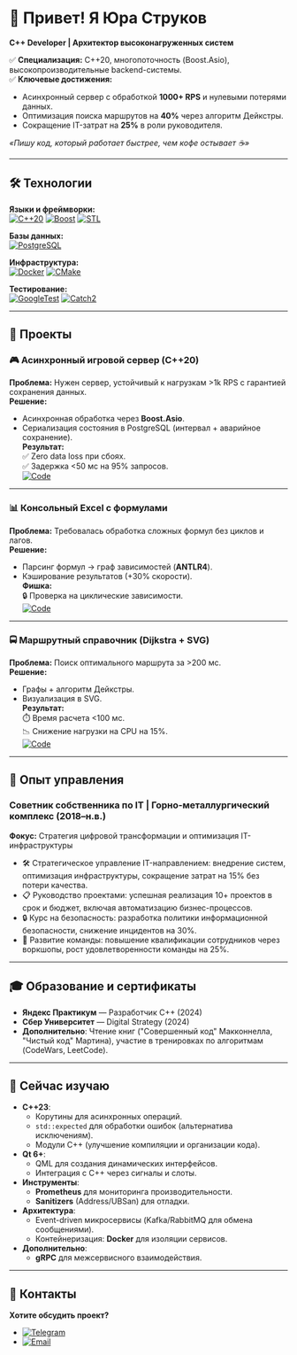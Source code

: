 # 👋 Привет! Я Юра Струков  
**C++ Developer | Архитектор высоконагруженных систем**  

✅ **Специализация:** C++20, многопоточность (Boost.Asio), высокопроизводительные backend-системы.  
✅ **Ключевые достижения:**  
- Асинхронный сервер с обработкой **1000+ RPS** и нулевыми потерями данных.  
- Оптимизация поиска маршрутов на **40%** через алгоритм Дейкстры.  
- Сокращение IT-затрат на **25%** в роли руководителя.  

*«Пишу код, который работает быстрее, чем кофе остывает ☕️»*

---

## 🛠️ Технологии

**Языки и фреймворки:**  
[![C++20](https://img.shields.io/badge/C%2B%2B-20-00599C?logo=cplusplus)](https://isocpp.org/) 
[![Boost](https://img.shields.io/badge/Boost-1.83-00599C)](https://www.boost.org/) 
[![STL](https://img.shields.io/badge/STL-✓-blue)](https://en.cppreference.com/w/cpp/standard_library)  

**Базы данных:**  
[![PostgreSQL](https://img.shields.io/badge/PostgreSQL-16-336791?logo=postgresql)](https://www.postgresql.org/)  

**Инфраструктура:**  
[![Docker](https://img.shields.io/badge/Docker-✓-2496ED?logo=docker)](https://www.docker.com/) 
[![CMake](https://img.shields.io/badge/CMake-✓-064F8C)](https://cmake.org/)  

**Тестирование:**  
[![GoogleTest](https://img.shields.io/badge/Google_Test-✓-4D4D4D)](https://github.com/google/googletest) 
[![Catch2](https://img.shields.io/badge/Catch2-✓-4D4D4D)](https://github.com/catchorg/Catch2)  

---

## 🚀 Проекты

### 🎮 Асинхронный игровой сервер (C++20)  
**Проблема:** Нужен сервер, устойчивый к нагрузкам >1k RPS с гарантией сохранения данных.  
**Решение:**  
- Асинхронная обработка через **Boost.Asio**.  
- Сериализация состояния в PostgreSQL (интервал + аварийное сохранение).  
**Результат:**  
✅ Zero data loss при сбоях.  
✅ Задержка <50 мс на 95% запросов.  
[![Code](https://img.shields.io/badge/Код-на_гитхабе-blue)](https://github.com/realht/cpp-http_async_server)  

---

### 📊 Консольный Excel с формулами  
**Проблема:** Требовалась обработка сложных формул без циклов и лагов.  
**Решение:**  
- Парсинг формул → граф зависимостей (**ANTLR4**).  
- Кэширование результатов (+30% скорости).  
**Фишка:**  
🔒 Проверка на циклические зависимости.  
[![Code](https://img.shields.io/badge/Код-на_гитхабе-green)](https://github.com/realht/cpp-spreadsheet_in_console)  

---

### 🚍 Маршрутный справочник (Dijkstra + SVG)  
**Проблема:** Поиск оптимального маршрута за >200 мс.  
**Решение:**  
- Графы + алгоритм Дейкстры.  
- Визуализация в SVG.  
**Результат:**  
⏱️ Время расчета <100 мс.  
📉 Снижение нагрузки на CPU на 15%.  
[![Code](https://img.shields.io/badge/Код-на_гитхабе-red)](https://github.com/realht/cpp-transport_app)  

---

## 👔 Опыт управления
### Советник собственника по IT | Горно-металлургический комплекс (2018–н.в.)  
**Фокус:** Стратегия цифровой трансформации и оптимизация IT-инфраструктуры  
- 🛠️ Стратегическое управление IT-направлением: внедрение систем, оптимизация инфраструктуры, сокращение затрат на 15% без потери качества.  
- 📋 Руководство проектами: успешная реализация 10+ проектов в срок и бюджет, включая автоматизацию бизнес-процессов.  
- 🔒 Курс на безопасность: разработка политики информационной безопасности, снижение инцидентов на 30%.  
- 👥 Развитие команды: повышение квалификации сотрудников через воркшопы, рост удовлетворенности команды на 25%. 

---

## 🎓 Образование и сертификаты 

- **Яндекс Практикум** — Разработчик C++ (2024)  
- **Сбер Университет** — Digital Strategy (2024)  
- **Дополнительно**: Чтение книг ("Совершенный код" Макконнелла, "Чистый код" Мартина), участие в тренировках по алгоритмам (CodeWars, LeetCode).  

---

## 🚀 Сейчас изучаю  
- **C++23**:  
  - Корутины для асинхронных операций.  
  - `std::expected` для обработки ошибок (альтернатива исключениям).  
  - Модули C++ (улучшение компиляции и организации кода).  
- **Qt 6+**:  
  - QML для создания динамических интерфейсов.  
  - Интеграция с C++ через сигналы и слоты.  
- **Инструменты**:  
  - **Prometheus** для мониторинга производительности.   
  - **Sanitizers** (Address/UBSan) для отладки.  
- **Архитектура**:  
  - Event-driven микросервисы (Kafka/RabbitMQ для обмена сообщениями).  
  - Контейнеризация: **Docker** для изоляции сервисов.  
- **Дополнительно**:  
  - **gRPC** для межсервисного взаимодействия. 

---

## 💼 Контакты  
**Хотите обсудить проект?**  
- [![Telegram](https://img.shields.io/badge/Telegram-@iZur777-26A5E4)](https://t.me/iZur777)  
- [![Email](https://img.shields.io/badge/Email-realht@gmail.com-D14836)](mailto:realht@gmail.com)  

<!--
**realht/realht** is a ✨ _special_ ✨ repository because its `README.md` (this file) appears on your GitHub profile.

Here are some ideas to get you started:

- 🔭 I’m currently working on ...
- 🌱 I’m currently learning ...
- 👯 I’m looking to collaborate on ...
- 🤔 I’m looking for help with ...
- 💬 Ask me about ...
- 📫 How to reach me: ...
- 😄 Pronouns: ...
- ⚡ Fun fact: ...
-->
